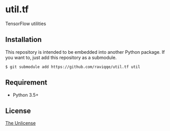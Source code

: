 # util.tf

TensorFlow utilities


## Installation

This repository is intended to be embedded into another Python package.
If you want to, just add this repository as a submodule.

```
$ git submodule add https://github.com/raviqqe/util.tf util
```


## Requirement

- Python 3.5+


## License

[The Unlicense](https://unlicense.org)
